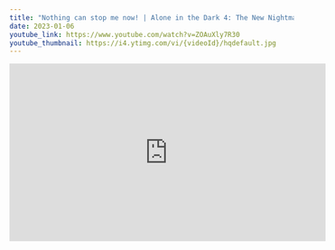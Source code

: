 ```yaml
---
title: "Nothing can stop me now! | Alone in the Dark 4: The New Nightmare | Part 10 | Short"
date: 2023-01-06
youtube_link: https://www.youtube.com/watch?v=ZOAuXly7R30
youtube_thumbnail: https://i4.ytimg.com/vi/{videoId}/hqdefault.jpg
---
```

<iframe width="560" height="315" src="https://www.youtube.com/embed/ZOAuXly7R30" title="Nothing can stop me now! | Alone in the Dark 4: The New Nightmare | Part 10 | Short" frameborder="0" allow="accelerometer; autoplay; clipboard-write; encrypted-media; gyroscope; picture-in-picture; web-share" allowfullscreen></iframe>
